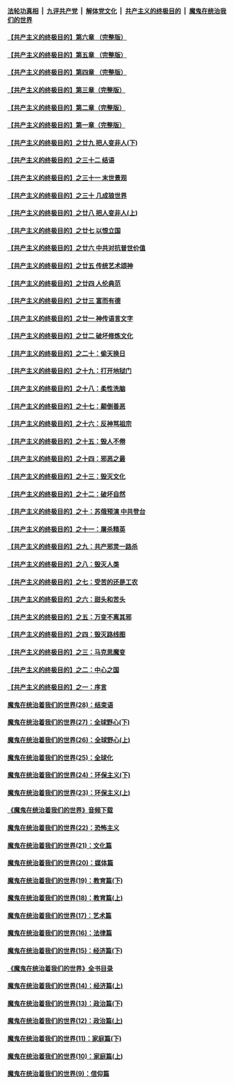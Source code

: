 

####  [法轮功真相](../../../../basic/blob/master/README.md?t=04130201) &nbsp;|&nbsp; [九评共产党](../../../../9ping.md/blob/master/README.md?t=04130201) &nbsp;|&nbsp; [解体党文化](../../../../jtdwh.md/blob/master/README.md?t=04130201)  &nbsp;|&nbsp; [共产主义的终极目的](../../../../gczydzjmd.md/blob/master/README.md?t=04130201) &nbsp;|&nbsp; [魔鬼在统治我们的世界](../../../../mgztzwmdsj.md/blob/master/README.md?t=04130201) 

#### [【共产主义的终极目的】第六章 （完整版）](../pages/nsc422/n11428913.md?t=04130201) 

#### [【共产主义的终极目的】第五章 （完整版）](../pages/nsc422/n11428912.md?t=04130201) 

#### [【共产主义的终极目的】第四章 （完整版）](../pages/nsc422/n11428907.md?t=04130201) 

#### [【共产主义的终极目的】第三章（完整版）](../pages/nsc422/n11428848.md?t=04130201) 

#### [【共产主义的终极目的】第二章（完整版）](../pages/nsc422/n11428831.md?t=04130201) 

#### [【共产主义的终极目的】第一章（完整版）](../pages/nsc422/n11417651.md?t=04130201) 

#### [【共产主义的终极目的】之廿九 把人变非人(下)](../pages/nsc422/n11344140.md?t=04130201) 

#### [【共产主义的终极目的】之三十二 结语](../pages/nsc422/n11360535.md?t=04130201) 

#### [【共产主义的终极目的】之三十一 末世景观](../pages/nsc422/n11351129.md?t=04130201) 

#### [【共产主义的终极目的】之三十 几成狼世界](../pages/nsc422/n11348280.md?t=04130201) 

#### [【共产主义的终极目的】之廿八 把人变非人(上)](../pages/nsc422/n11340492.md?t=04130201) 

#### [【共产主义的终极目的】之廿七 以恨立国](../pages/nsc422/n11336944.md?t=04130201) 

#### [【共产主义的终极目的】之廿六 中共对抗普世价值](../pages/nsc422/n11324785.md?t=04130201) 

#### [【共产主义的终极目的】之廿五 传统艺术颂神](../pages/nsc422/n11296396.md?t=04130201) 

#### [【共产主义的终极目的】之廿四 人伦典范](../pages/nsc422/n11296397.md?t=04130201) 

#### [【共产主义的终极目的】之廿三 富而有德](../pages/nsc422/n11283598.md?t=04130201) 

#### [【共产主义的终极目的】之廿一 神传语言文字](../pages/nsc422/n11263265.md?t=04130201) 

#### [【共产主义的终极目的】之廿二 破坏修炼文化](../pages/nsc422/n11245728.md?t=04130201) 

#### [【共产主义的终极目的】之二十：偷天换日](../pages/nsc422/n11238846.md?t=04130201) 

#### [【共产主义的终极目的】之十九：打开地狱门](../pages/nsc422/n11206376.md?t=04130201) 

#### [【共产主义的终极目的】之十八：柔性洗脑](../pages/nsc422/n11199994.md?t=04130201) 

#### [【共产主义的终极目的】之十七：颠倒善恶](../pages/nsc422/n11179782.md?t=04130201) 

#### [【共产主义的终极目的】之十六：反神骂祖宗](../pages/nsc422/n11166798.md?t=04130201) 

#### [【共产主义的终极目的】之十五：毁人不倦](../pages/nsc422/n11166792.md?t=04130201) 

#### [【共产主义的终极目的】之十四：邪恶之最](../pages/nsc422/n11150249.md?t=04130201) 

#### [【共产主义的终极目的】之十三：毁灭文化](../pages/nsc422/n11135227.md?t=04130201) 

#### [【共产主义的终极目的】之十二：破坏自然](../pages/nsc422/n11135214.md?t=04130201) 

#### [【共产主义的终极目的】之十：苏俄预演 中共登台](../pages/nsc422/n11118424.md?t=04130201) 

#### [【共产主义的终极目的】之十一：屠杀精英](../pages/nsc422/n11118442.md?t=04130201) 

#### [【共产主义的终极目的】之九：共产邪灵一路杀](../pages/nsc422/n11114139.md?t=04130201) 

#### [【共产主义的终极目的】之八：毁灭人类](../pages/nsc422/n11108503.md?t=04130201) 

#### [【共产主义的终极目的】之七：受苦的还是工农](../pages/nsc422/n11101809.md?t=04130201) 

#### [【共产主义的终极目的】之六：甜头和苦头](../pages/nsc422/n11096971.md?t=04130201) 

#### [【共产主义的终极目的】之五：万变不离其邪](../pages/nsc422/n11091285.md?t=04130201) 

#### [【共产主义的终极目的】之四：毁灭路线图](../pages/nsc422/n11086284.md?t=04130201) 

#### [【共产主义的终极目的】之三：马克思魔变](../pages/nsc422/n11061941.md?t=04130201) 

#### [【共产主义的终极目的】之二：中心之国](../pages/nsc422/n11047728.md?t=04130201) 

#### [【共产主义的终极目的】之一：序言](../pages/nsc422/n11086077.md?t=04130201) 

#### [魔鬼在统治着我们的世界(28)：结束语](../pages/nsc422/n10936246.md?t=04130201) 

#### [魔鬼在统治着我们的世界(27)：全球野心(下)](../pages/nsc422/n10928319.md?t=04130201) 

#### [魔鬼在统治着我们的世界(26)：全球野心(上)](../pages/nsc422/n10900318.md?t=04130201) 

#### [魔鬼在统治着我们的世界(25)：全球化](../pages/nsc422/n10788205.md?t=04130201) 

#### [魔鬼在统治着我们的世界(24)：环保主义(下)](../pages/nsc422/n10695307.md?t=04130201) 

#### [魔鬼在统治着我们的世界(23)：环保主义(上)](../pages/nsc422/n10688613.md?t=04130201) 

#### [《魔鬼在统治着我们的世界》音频下载](../pages/nsc422/n10635553.md?t=04130201) 

#### [魔鬼在统治着我们的世界(22)：恐怖主义](../pages/nsc422/n10614727.md?t=04130201) 

#### [魔鬼在统治着我们的世界(21)：文化篇](../pages/nsc422/n10597706.md?t=04130201) 

#### [魔鬼在统治着我们的世界(20)：媒体篇](../pages/nsc422/n10586579.md?t=04130201) 

#### [魔鬼在统治着我们的世界(19)：教育篇(下)](../pages/nsc422/n10564808.md?t=04130201) 

#### [魔鬼在统治着我们的世界(18)：教育篇(上)](../pages/nsc422/n10526970.md?t=04130201) 

#### [魔鬼在统治着我们的世界(17)：艺术篇](../pages/nsc422/n10499093.md?t=04130201) 

#### [魔鬼在统治着我们的世界(16)：法律篇](../pages/nsc422/n10485969.md?t=04130201) 

#### [魔鬼在统治着我们的世界(15)：经济篇(下)](../pages/nsc422/n10469975.md?t=04130201) 

#### [《魔鬼在统治着我们的世界》全书目录](../pages/nsc422/n10464261.md?t=04130201) 

#### [魔鬼在统治着我们的世界(14)：经济篇(上)](../pages/nsc422/n10457370.md?t=04130201) 

#### [魔鬼在统治着我们的世界(13)：政治篇(下)](../pages/nsc422/n10448270.md?t=04130201) 

#### [魔鬼在统治着我们的世界(12)：政治篇(上)](../pages/nsc422/n10444576.md?t=04130201) 

#### [魔鬼在统治着我们的世界(11)：家庭篇(下)](../pages/nsc422/n10440961.md?t=04130201) 

#### [魔鬼在统治着我们的世界(10)：家庭篇(上)](../pages/nsc422/n10435448.md?t=04130201) 

#### [魔鬼在统治着我们的世界(9)：信仰篇](../pages/nsc422/n10432159.md?t=04130201) 


